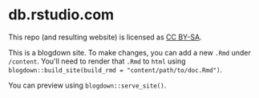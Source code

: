 # db.rstudio.com

This repo (and resulting website) is licensed as [CC BY-SA](LICENSE.md).

This is a blogdown site. To make changes, you can add a new `.Rmd` under `/content`. You'll need to render that `.Rmd` to `html` using
`blogdown::build_site(build_rmd = "content/path/to/doc.Rmd")`.

You can preview using `blogdown::serve_site()`. 
